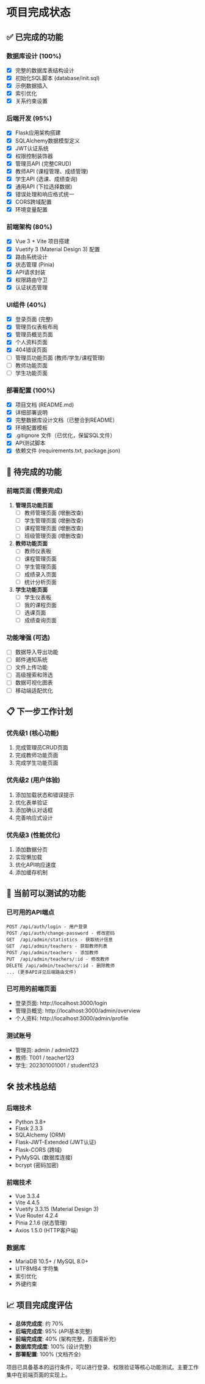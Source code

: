 # 项目完成状态

## ✅ 已完成的功能

### 数据库设计 (100%)
- [x] 完整的数据库表结构设计
- [x] 初始化SQL脚本 (database/init.sql)
- [x] 示例数据插入
- [x] 索引优化
- [x] 关系约束设置

### 后端开发 (95%)
- [x] Flask应用架构搭建
- [x] SQLAlchemy数据模型定义
- [x] JWT认证系统
- [x] 权限控制装饰器
- [x] 管理员API (完整CRUD)
- [x] 教师API (课程管理、成绩管理)
- [x] 学生API (选课、成绩查询)
- [x] 通用API (下拉选择数据)
- [x] 错误处理和响应格式统一
- [x] CORS跨域配置
- [x] 环境变量配置

### 前端架构 (80%)
- [x] Vue 3 + Vite 项目搭建
- [x] Vuetify 3 (Material Design 3) 配置
- [x] 路由系统设计
- [x] 状态管理 (Pinia)
- [x] API请求封装
- [x] 权限路由守卫
- [x] 认证状态管理

### UI组件 (40%)
- [x] 登录页面 (完整)
- [x] 管理员仪表板布局
- [x] 管理员概览页面
- [x] 个人资料页面
- [x] 404错误页面
- [ ] 管理员功能页面 (教师/学生/课程管理)
- [ ] 教师功能页面
- [ ] 学生功能页面

### 部署配置 (100%)
- [x] 项目文档 (README.md)
- [x] 详细部署说明
- [x] 完整数据库设计文档（已整合到README）
- [x] 环境配置模板
- [x] .gitignore 文件（已优化，保留SQL文件）
- [x] API测试脚本
- [x] 依赖文件 (requirements.txt, package.json)

## 🚧 待完成的功能

### 前端页面 (需要完成)
1. **管理员功能页面**
   - [ ] 教师管理页面 (增删改查)
   - [ ] 学生管理页面 (增删改查)
   - [ ] 课程管理页面 (增删改查)
   - [ ] 班级管理页面 (增删改查)

2. **教师功能页面**
   - [ ] 教师仪表板
   - [ ] 课程管理页面
   - [ ] 学生管理页面
   - [ ] 成绩录入页面
   - [ ] 统计分析页面

3. **学生功能页面**
   - [ ] 学生仪表板
   - [ ] 我的课程页面
   - [ ] 选课页面
   - [ ] 成绩查询页面

### 功能增强 (可选)
- [ ] 数据导入导出功能
- [ ] 邮件通知系统
- [ ] 文件上传功能
- [ ] 高级搜索和筛选
- [ ] 数据可视化图表
- [ ] 移动端适配优化

## 📋 下一步工作计划

### 优先级1 (核心功能)
1. 完成管理员CRUD页面
2. 完成教师功能页面
3. 完成学生功能页面

### 优先级2 (用户体验)
1. 添加加载状态和错误提示
2. 优化表单验证
3. 添加确认对话框
4. 完善响应式设计

### 优先级3 (性能优化)
1. 添加数据分页
2. 实现懒加载
3. 优化API响应速度
4. 添加缓存机制

## 🎯 当前可以测试的功能

### 已可用的API端点
```
POST /api/auth/login - 用户登录
POST /api/auth/change-password - 修改密码
GET  /api/admin/statistics - 获取统计信息
GET  /api/admin/teachers - 获取教师列表
POST /api/admin/teachers - 添加教师
PUT  /api/admin/teachers/:id - 修改教师
DELETE /api/admin/teachers/:id - 删除教师
... (更多API详见后端路由文件)
```

### 已可用的前端页面
- 登录页面: http://localhost:3000/login
- 管理员概览: http://localhost:3000/admin/overview
- 个人资料: http://localhost:3000/admin/profile

### 测试账号
- 管理员: admin / admin123
- 教师: T001 / teacher123  
- 学生: 202301001001 / student123

## 🛠️ 技术栈总结

### 后端技术
- Python 3.8+
- Flask 2.3.3
- SQLAlchemy (ORM)
- Flask-JWT-Extended (JWT认证)
- Flask-CORS (跨域)
- PyMySQL (数据库连接)
- bcrypt (密码加密)

### 前端技术
- Vue 3.3.4
- Vite 4.4.5
- Vuetify 3.3.15 (Material Design 3)
- Vue Router 4.2.4
- Pinia 2.1.6 (状态管理)
- Axios 1.5.0 (HTTP客户端)

### 数据库
- MariaDB 10.5+ / MySQL 8.0+
- UTF8MB4 字符集
- 索引优化
- 外键约束

## 📈 项目完成度评估

- **总体完成度**: 约 70%
- **后端完成度**: 95% (API基本完整)
- **前端完成度**: 40% (架构完整，页面需补充)
- **数据库完成度**: 100% (设计完整)
- **部署配置**: 100% (文档齐全)

项目已具备基本的运行条件，可以进行登录、权限验证等核心功能测试。主要工作集中在前端页面的实现上。
